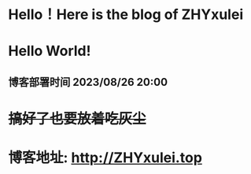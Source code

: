 # Hello！Here is the blog of ZHYxulei

# Hello World!

## 博客部署时间 2023/08/26 20:00

# ~~搞好了也要放着吃灰尘~~

# 博客地址: <http://ZHYxulei.top>
